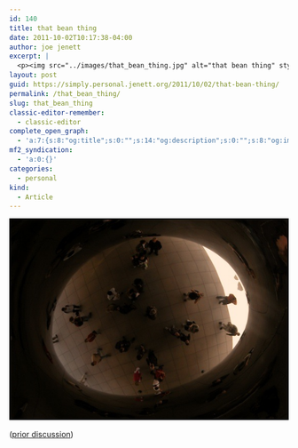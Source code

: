 ```yaml
---
id: 140
title: that bean thing
date: 2011-10-02T10:17:38-04:00
author: joe jenett
excerpt: |
  <p><img src="../images/that_bean_thing.jpg" alt="that bean thing" style="border:none;" /></p>
layout: post
guid: https://simply.personal.jenett.org/2011/10/02/that-bean-thing/
permalink: /that_bean_thing/
slug: that_bean_thing
classic-editor-remember:
  - classic-editor
complete_open_graph:
  - 'a:7:{s:8:"og:title";s:0:"";s:14:"og:description";s:0:"";s:8:"og:image";s:0:"";s:7:"og:type";s:0:"";s:12:"twitter:card";s:7:"summary";s:19:"twitter:description";s:0:"";s:15:"twitter:creator";s:0:"";}'
mf2_syndication:
  - 'a:0:{}'
categories:
  - personal
kind:
  - Article
---
```

<img src="../images/that_bean_thing.jpg" alt="that bean thing" style="border:none;" />

([prior discussion](https://disqus.com/home/discussion/jenettsimplypersonal/jenettsimplypersonal_that_bean_thing/))